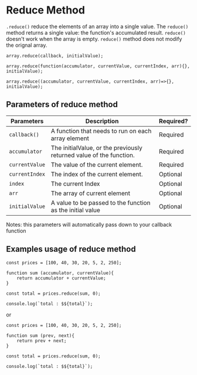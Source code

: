 # Reduce Method
`.reduce()` reduce the elements of an array into a single value. The `reduce()` method returns a single value: the function's accumulated result. 
`reduce()` doesn't work when the array is empty. `reduce()` method does not modify the orignal array.

```
array.reduce(callback, initialValue);

array.reduce(function(accumulator, currentValue, currentIndex, arr){}, initialValue);

array.reduce((accumulator, currentValue, currentIndex, arr)=>{}, initialValue);
```

## Parameters of reduce method
| Parameters         | Description                                                        | Required? |
| ------------------ | -------------------------------------------------------------------|-----------|
| `callback()`       | A function that needs to run on each array element                 | Required  |
| `accumulator`      | The initialValue, or the previously returned value of the function.| Required  |
| `currentValue`     | The value of the current element.                                  | Required  |
| `currentIndex`     | The index of the current element.                                  | Optional  |
| `index`            | The current Index                                                  | Optional  |
| `arr`              | The array of current element                                       | Optional  |
| `initialValue`     | A value to be passed to the function as the initial value          | Optional  |

Notes: this parameters will automatically pass down to your callback function

## Examples usage of reduce method
```
const prices = [100, 40, 30, 20, 5, 2, 250];

function sum (accumulator, currentValue){
    return accumulator + currentValue;
}

const total = prices.reduce(sum, 0);

console.log(`total : $${total}`);
```
or
```
const prices = [100, 40, 30, 20, 5, 2, 250];

function sum (prev, next){
    return prev + next;
}

const total = prices.reduce(sum, 0);

console.log(`total : $${total}`);
```
